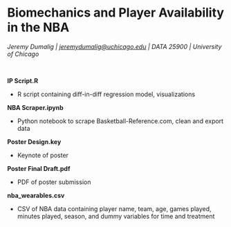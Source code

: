 # Biomechanics and Player Availability in the NBA

*Jeremy Dumalig | jeremydumalig@uchicago.edu | DATA 25900 | University of Chicago*

<br>

**IP Script.R**
* R script containing diff-in-diff regression model, visualizations

**NBA Scraper.ipynb**
* Python notebook to scrape Basketball-Reference.com, clean and export data

**Poster Design.key**
* Keynote of poster

**Poster Final Draft.pdf**
* PDF of poster submission

**nba_wearables.csv**
* CSV of NBA data containing player name, team, age, games played, minutes played, season, and dummy variables for time and treatment
